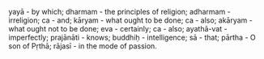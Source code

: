 yayā - by which; dharmam - the principles of religion; adharmam - irreligion; ca - and; kāryam - what ought to be done; ca - also; akāryam - what ought not to be done; eva - certainly; ca - also; ayathā-vat - imperfectly; prajānāti - knows; buddhiḥ - intelligence; sā - that; pārtha - O son of Pṛthā; rājasī - in the mode of passion.